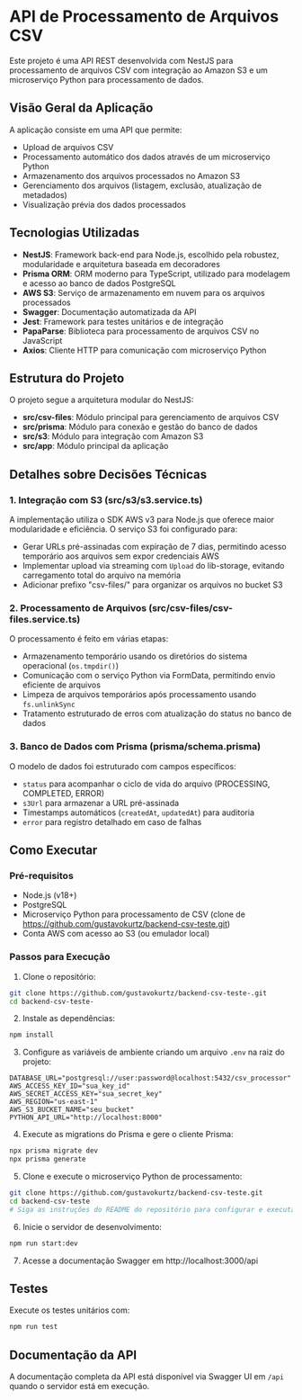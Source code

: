 # API de Processamento de Arquivos CSV

Este projeto é uma API REST desenvolvida com NestJS para processamento de arquivos CSV com integração ao Amazon S3 e um microserviço Python para processamento de dados.

## Visão Geral da Aplicação

A aplicação consiste em uma API que permite:
- Upload de arquivos CSV
- Processamento automático dos dados através de um microserviço Python
- Armazenamento dos arquivos processados no Amazon S3
- Gerenciamento dos arquivos (listagem, exclusão, atualização de metadados)
- Visualização prévia dos dados processados

## Tecnologias Utilizadas

- **NestJS**: Framework back-end para Node.js, escolhido pela robustez, modularidade e arquitetura baseada em decoradores
- **Prisma ORM**: ORM moderno para TypeScript, utilizado para modelagem e acesso ao banco de dados PostgreSQL
- **AWS S3**: Serviço de armazenamento em nuvem para os arquivos processados
- **Swagger**: Documentação automatizada da API
- **Jest**: Framework para testes unitários e de integração
- **PapaParse**: Biblioteca para processamento de arquivos CSV no JavaScript
- **Axios**: Cliente HTTP para comunicação com microserviço Python

## Estrutura do Projeto

O projeto segue a arquitetura modular do NestJS:

- **src/csv-files**: Módulo principal para gerenciamento de arquivos CSV
- **src/prisma**: Módulo para conexão e gestão do banco de dados
- **src/s3**: Módulo para integração com Amazon S3
- **src/app**: Módulo principal da aplicação

## Detalhes sobre Decisões Técnicas

### 1. Integração com S3 (src/s3/s3.service.ts)
A implementação utiliza o SDK AWS v3 para Node.js que oferece maior modularidade e eficiência. O serviço S3 foi configurado para:
- Gerar URLs pré-assinadas com expiração de 7 dias, permitindo acesso temporário aos arquivos sem expor credenciais AWS
- Implementar upload via streaming com `Upload` do lib-storage, evitando carregamento total do arquivo na memória
- Adicionar prefixo "csv-files/" para organizar os arquivos no bucket S3

### 2. Processamento de Arquivos (src/csv-files/csv-files.service.ts)
O processamento é feito em várias etapas:
- Armazenamento temporário usando os diretórios do sistema operacional (`os.tmpdir()`)
- Comunicação com o serviço Python via FormData, permitindo envio eficiente de arquivos
- Limpeza de arquivos temporários após processamento usando `fs.unlinkSync`
- Tratamento estruturado de erros com atualização do status no banco de dados

### 3. Banco de Dados com Prisma (prisma/schema.prisma)
O modelo de dados foi estruturado com campos específicos:
- `status` para acompanhar o ciclo de vida do arquivo (PROCESSING, COMPLETED, ERROR)
- `s3Url` para armazenar a URL pré-assinada
- Timestamps automáticos (`createdAt`, `updatedAt`) para auditoria
- `error` para registro detalhado em caso de falhas

## Como Executar

### Pré-requisitos
- Node.js (v18+)
- PostgreSQL
- Microserviço Python para processamento de CSV (clone de https://github.com/gustavokurtz/backend-csv-teste.git)
- Conta AWS com acesso ao S3 (ou emulador local)

### Passos para Execução

1. Clone o repositório:
```bash
git clone https://github.com/gustavokurtz/backend-csv-teste-.git
cd backend-csv-teste-
```

2. Instale as dependências:
```bash
npm install
```

3. Configure as variáveis de ambiente criando um arquivo `.env` na raiz do projeto:
```
DATABASE_URL="postgresql://user:password@localhost:5432/csv_processor"
AWS_ACCESS_KEY_ID="sua_key_id"
AWS_SECRET_ACCESS_KEY="sua_secret_key"
AWS_REGION="us-east-1"
AWS_S3_BUCKET_NAME="seu_bucket"
PYTHON_API_URL="http://localhost:8000"
```

4. Execute as migrations do Prisma e gere o cliente Prisma:
```bash
npx prisma migrate dev
npx prisma generate
```

5. Clone e execute o microserviço Python de processamento:
```bash
git clone https://github.com/gustavokurtz/backend-csv-teste.git
cd backend-csv-teste
# Siga as instruções do README do repositório para configurar e executar
```

6. Inicie o servidor de desenvolvimento:
```bash
npm run start:dev
```

7. Acesse a documentação Swagger em http://localhost:3000/api

## Testes

Execute os testes unitários com:
```bash
npm run test
```

## Documentação da API

A documentação completa da API está disponível via Swagger UI em `/api` quando o servidor está em execução.
